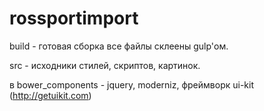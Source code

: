 # rossportimport

build - готовая сборка все файлы склеены gulp'ом.

src - исходники стилей, скриптов, картинок.

в bower_components - jquery, moderniz, фреймворк ui-kit (http://getuikit.com)
